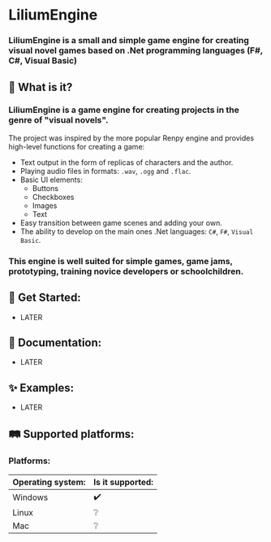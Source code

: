 # LiliumEngine

### LiliumEngine is a small and simple game engine for creating visual novel games based on .Net programming languages (F#, C#, Visual Basic)

## 🧐 What is it?

### LiliumEngine is a game engine for creating projects in the genre of "visual novels".
The project was inspired by the more popular Renpy engine and provides high-level functions for creating a game:
- Text output in the form of replicas of characters and the author.
- Playing audio files in formats: `.wav`, `.ogg` and `.flac`.
- Basic UI elements:
  - Buttons
  - Checkboxes
  - Images
  - Text
- Easy transition between game scenes and adding your own.
- The ability to develop on the main ones .Net languages: `C#`, `F#`, `Visual Basic`.

### This engine is well suited for simple games, game jams, prototyping, training novice developers or schoolchildren.

## 🏁 Get Started:

- LATER

##  📄 Documentation:

- LATER

## ✨ Examples:

- LATER

## 🛤 Supported platforms:

### Platforms:

| Operating system: | Is it supported: |
|-----|-----------|
|Windows| ✔️ |
|Linux|❔|
|Mac|❔|
